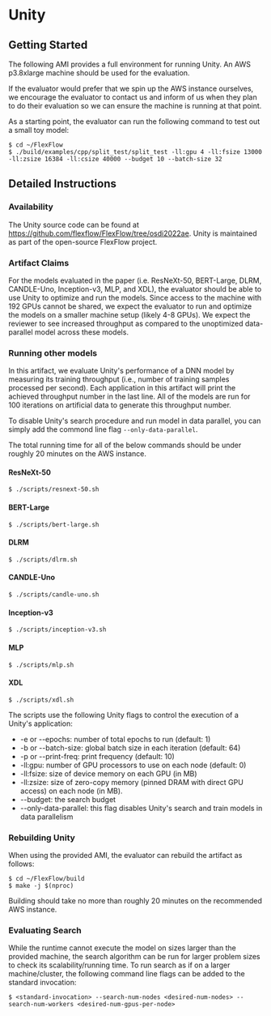 # Unity

## Getting Started

The following AMI provides a full environment for running Unity. An AWS p3.8xlarge machine should be used for the evaluation.

If the evaluator would prefer that we spin up the AWS instance ourselves, we encourage the evaluator to contact us and inform of us when they plan to do their evaluation so we can ensure the machine is running at that point. 

As a starting point, the evaluator can run the following command to test out a small toy model:

```
$ cd ~/FlexFlow
$ ./build/examples/cpp/split_test/split_test -ll:gpu 4 -ll:fsize 13000 -ll:zsize 16384 -ll:csize 40000 --budget 10 --batch-size 32
```

## Detailed Instructions

### Availability

The Unity source code can be found at https://github.com/flexflow/FlexFlow/tree/osdi2022ae. 
Unity is maintained as part of the open-source FlexFlow project.

### Artifact Claims

For the models evaluated in the paper (i.e. ResNeXt-50, BERT-Large, DLRM, CANDLE-Uno, Inception-v3, MLP, and XDL), the evaluator should be able to use Unity to optimize and run the models.
Since access to the machine with 192 GPUs cannot be shared, we expect the evaluator to run and optimize the models on a smaller machine setup (likely 4-8 GPUs).
We expect the reviewer to see increased throughput as compared to the unoptimized data-parallel model across these models.

### Running other models

In this artifact, we evaluate Unity's performance of a DNN model by measuring its training throughput (i.e., number of training samples processed per second). Each application in this artifact will print the achieved throughput number in the last line. All of the models are run for 100 iterations on artificial data to generate this throughput number.

To disable Unity's search procedure and run model in data parallel, you can simply add the commond line flag `--only-data-parallel`.

The total running time for all of the below commands should be under roughly 20 minutes on the AWS instance. 

#### ResNeXt-50

```
$ ./scripts/resnext-50.sh
```

#### BERT-Large

```
$ ./scripts/bert-large.sh
```

#### DLRM

```
$ ./scripts/dlrm.sh 
```

#### CANDLE-Uno

```
$ ./scripts/candle-uno.sh
```

#### Inception-v3

```
$ ./scripts/inception-v3.sh
```

#### MLP

```
$ ./scripts/mlp.sh
```

#### XDL

```
$ ./scripts/xdl.sh
```

The scripts use the following Unity flags to control the execution of a Unity's application:

* -e or --epochs: number of total epochs to run (default: 1)
* -b or --batch-size: global batch size in each iteration (default: 64)
* -p or --print-freq: print frequency (default: 10)
* -ll:gpu: number of GPU processors to use on each node (default: 0)
* -ll:fsize: size of device memory on each GPU (in MB)
* -ll:zsize: size of zero-copy memory (pinned DRAM with direct GPU access) on each node (in MB). 
* --budget: the search budget
* --only-data-parallel: this flag disables Unity's search and train models in data parallelism

### Rebuilding Unity

When using the provided AMI, the evaluator can rebuild the artifact as follows:
```
$ cd ~/FlexFlow/build
$ make -j $(nproc)
```
Building should take no more than roughly 20 minutes on the recommended AWS instance.

### Evaluating Search

While the runtime cannot execute the model on sizes larger than the provided machine, the search algorithm can be run for larger problem sizes to check its scalability/running time.
To run search as if on a larger machine/cluster, the following command line flags can be added to the standard invocation:

```
$ <standard-invocation> --search-num-nodes <desired-num-nodes> --search-num-workers <desired-num-gpus-per-node>
```
